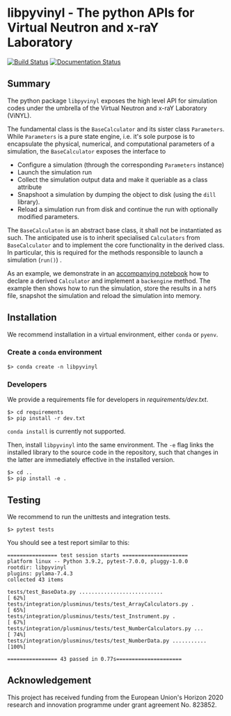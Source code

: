 # libpyvinyl - The python APIs for Virtual Neutron and x-raY Laboratory

[![Build Status](https://travis-ci.com/PaNOSC-ViNYL/libpyvinyl.svg?branch=master)](https://travis-ci.com/PaNOSC-ViNYL/libpyvinyl)
[![Documentation Status](https://readthedocs.org/projects/libpyvinyl/badge/?version=latest)](https://libpyvinyl.readthedocs.io/en/latest/?badge=latest)
      
## Summary
The python package `libpyvinyl` exposes the high level API for simulation codes under
the umbrella of the Virtual Neutron and x-raY Laboratory (ViNYL). 

The fundamental class is the `BaseCalculator` and its sister class `Parameters`.
While `Parameters` is a pure state engine, i.e. it's sole purpose is to encapsulate
the physical, numerical, and computational parameters of a simulation, the `BaseCalculator`
exposes the interface to 

- Configure a simulation (through the corresponding `Parameters` instance)
- Launch the simulation run
- Collect the simulation output data and make it queriable as a class attribute
- Snapshoot a simulation by dumping the object to disk (using the `dill` library).
- Reload a simulation run from disk and continue the run with optionally modified parameters.

The `BaseCalculaton` is an abstract base class, it shall not be instantiated as such.
The anticipated use is to inherit specialised `Calculators` from `BaseCalculator` and to
implement the core functionality in the derived class. In particular, this is required
for the methods responsible to launch a simulation (`run()`) .

As an example, we demonstrate in an [accompanying notebook](https://github.com/PaNOSC-ViNYL/libpyvinyl/blob/master/doc/source/include/notebooks/example-01.ipynb)
how to declare a derived `Calculator` and implement a `backengine` method. The example then
shows how to run the simulation, store the results in a `hdf5` file, snapshot the simulation 
and reload the simulation into memory.

## Installation
We recommend installation in a virtual environment, either `conda` or `pyenv`.

### Create a `conda` environment
```
$> conda create -n libpyvinyl
```

### Developers
We provide a requirements file for developers in *requirements/dev.txt*.   

```
$> cd requirements  
$> pip install -r dev.txt
```

`conda install` is currently not supported.

Then, install `libpyvinyl` into the same environment. The `-e` flag links the installed library to
the source code in the repository, such that changes in the latter are immediately effective in the installed version.  

```
$> cd ..  
$> pip install -e .
```

## Testing
We recommend to run the unittests and integration tests.

```
$> pytest tests
```

You should see a test report similar to this:  
```  
================ test session starts =====================  
platform linux -- Python 3.9.2, pytest-7.0.0, pluggy-1.0.0  
rootdir: libpyvinyl  
plugins: pylama-7.4.3  
collected 43 items                                                                                                     
  
tests/test_BaseData.py ...........................                                                             [ 62%]  
tests/integration/plusminus/tests/test_ArrayCalculators.py .                                                   [ 65%]  
tests/integration/plusminus/tests/test_Instrument.py .                                                         [ 67%]  
tests/integration/plusminus/tests/test_NumberCalculators.py ...                                                [ 74%]  
tests/integration/plusminus/tests/test_NumberData.py ...........                                               [100%]  
  
================ 43 passed in 0.77s=====================  
```


## Acknowledgement
This project has received funding from the European Union's Horizon 2020 research and innovation programme under grant agreement No. 823852.


